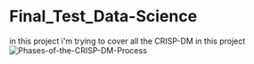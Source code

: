 # Final_Test_Data-Science
in this project i'm trying to cover all the CRISP-DM in this project
![Phases-of-the-CRISP-DM-Process](https://user-images.githubusercontent.com/82417794/227253851-a7f5720b-3c64-47d6-953f-43f29d1a8d10.png)

